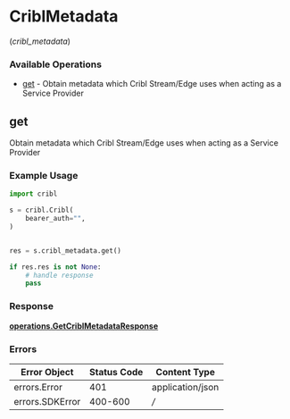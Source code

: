 # CriblMetadata
(*cribl_metadata*)

### Available Operations

* [get](#get) - Obtain metadata which Cribl Stream/Edge uses when acting as a Service Provider

## get

Obtain metadata which Cribl Stream/Edge uses when acting as a Service Provider

### Example Usage

```python
import cribl

s = cribl.Cribl(
    bearer_auth="",
)


res = s.cribl_metadata.get()

if res.res is not None:
    # handle response
    pass
```


### Response

**[operations.GetCriblMetadataResponse](../../models/operations/getcriblmetadataresponse.md)**
### Errors

| Error Object     | Status Code      | Content Type     |
| ---------------- | ---------------- | ---------------- |
| errors.Error     | 401              | application/json |
| errors.SDKError  | 400-600          | */*              |
